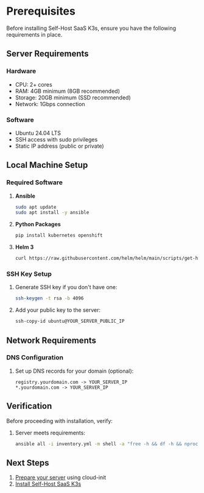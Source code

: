 # Prerequisites

Before installing Self-Host SaaS K3s, ensure you have the following requirements in place.

## Server Requirements

### Hardware
- CPU: 2+ cores
- RAM: 4GB minimum (8GB recommended)
- Storage: 20GB minimum (SSD recommended)
- Network: 1Gbps connection

### Software
- Ubuntu 24.04 LTS
- SSH access with sudo privileges
- Static IP address (public or private)

## Local Machine Setup

### Required Software

1. **Ansible**
   ```bash
   sudo apt update
   sudo apt install -y ansible
   ```

2. **Python Packages**
   ```bash
   pip install kubernetes openshift
   ```

3. **Helm 3**
   ```bash
   curl https://raw.githubusercontent.com/helm/helm/main/scripts/get-helm-3 | bash
   ```

### SSH Key Setup

1. Generate SSH key if you don't have one:
   ```bash
   ssh-keygen -t rsa -b 4096
   ```

2. Add your public key to the server:
   ```bash
   ssh-copy-id ubuntu@YOUR_SERVER_PUBLIC_IP
   ```

## Network Requirements


### DNS Configuration

1. Set up DNS records for your domain (optional):
   ```
   registry.yourdomain.com -> YOUR_SERVER_IP
   *.yourdomain.com -> YOUR_SERVER_IP
   ```


## Verification

Before proceeding with installation, verify:

1. Server meets requirements:
   ```bash
   ansible all -i inventory.yml -m shell -a "free -h && df -h && nproc"
   ```

## Next Steps

1. [Prepare your server](server-preparation.md) using cloud-init
2. [Install Self-Host SaaS K3s](installation.md) 